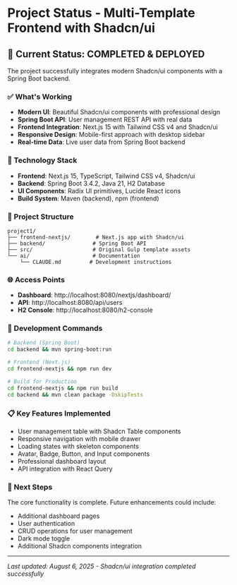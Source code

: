 # Project Status - Multi-Template Frontend with Shadcn/ui

## 🎉 Current Status: **COMPLETED & DEPLOYED**

The project successfully integrates modern Shadcn/ui components with a Spring Boot backend.

### ✅ What's Working
- **Modern UI**: Beautiful Shadcn/ui components with professional design
- **Spring Boot API**: User management REST API with real data
- **Frontend Integration**: Next.js 15 with Tailwind CSS v4 and Shadcn/ui 
- **Responsive Design**: Mobile-first approach with desktop sidebar
- **Real-time Data**: Live user data from Spring Boot backend

### 🚀 Technology Stack
- **Frontend**: Next.js 15, TypeScript, Tailwind CSS v4, Shadcn/ui
- **Backend**: Spring Boot 3.4.2, Java 21, H2 Database
- **UI Components**: Radix UI primitives, Lucide React icons
- **Build System**: Maven (backend), npm (frontend)

### 📁 Project Structure
```
project1/
├── frontend-nextjs/        # Next.js app with Shadcn/ui
├── backend/               # Spring Boot API
├── src/                   # Original Gulp template assets
└── ai/                    # Documentation
    └── CLAUDE.md         # Development instructions
```

### 🌐 Access Points
- **Dashboard**: http://localhost:8080/nextjs/dashboard/
- **API**: http://localhost:8080/api/users
- **H2 Console**: http://localhost:8080/h2-console

### 🔧 Development Commands
```bash
# Backend (Spring Boot)
cd backend && mvn spring-boot:run

# Frontend (Next.js)
cd frontend-nextjs && npm run dev

# Build for Production
cd frontend-nextjs && npm run build
cd backend && mvn clean package -DskipTests
```

### 📋 Key Features Implemented
- User management table with Shadcn Table components
- Responsive navigation with mobile drawer
- Loading states with skeleton components
- Avatar, Badge, Button, and Input components
- Professional dashboard layout
- API integration with React Query

### 🎯 Next Steps
The core functionality is complete. Future enhancements could include:
- Additional dashboard pages
- User authentication
- CRUD operations for user management
- Dark mode toggle
- Additional Shadcn components integration

---
*Last updated: August 6, 2025 - Shadcn/ui integration completed successfully*